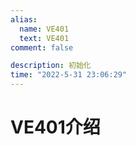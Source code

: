 ```yaml
---
alias: 
  name: VE401
  text: VE401
comment: false

description: 初始化
time: "2022-5-31 23:06:29"
---
```

# VE401介绍
